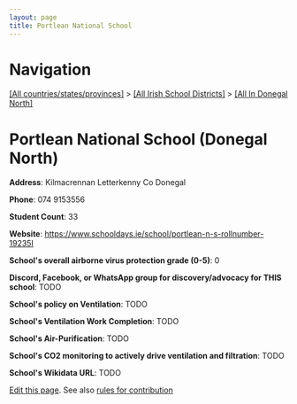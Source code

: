 ```yaml
---
layout: page
title: Portlean National School
---
```

# Navigation

[[All countries/states/provinces]](../../..) > [[All Irish School Districts]](../..) > [[All In Donegal North]](..)

# Portlean National School (Donegal North)

**Address**: Kilmacrennan Letterkenny Co Donegal

**Phone**: 074 9153556

**Student Count**: 33

**Website**: <https://www.schooldays.ie/school/portlean-n-s-rollnumber-19235I>

**School's overall airborne virus protection grade (0-5)**: 0

**Discord, Facebook, or WhatsApp group for discovery/advocacy for THIS school**: TODO

**School's policy on Ventilation**: TODO

**School's Ventilation Work Completion**: TODO

**School's Air-Purification**: TODO

**School's CO2 monitoring to actively drive ventilation and filtration**: TODO

**School's Wikidata URL**: TODO


[Edit this page](https://github.com/ventilate-schools/Ireland/edit/main/./Donegal_North/Portlean_National_School.md). See also [rules for contribution](../../../contribution-rules/)